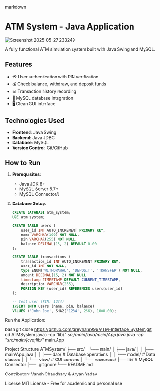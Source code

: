 markdown
# ATM System - Java Application
![Screenshot 2025-05-27 233249](https://github.com/user-attachments/assets/0b27d359-30d4-42f0-a570-89cd29693040)

A fully functional ATM simulation system built with Java Swing and MySQL.

## Features
- 💳 User authentication with PIN verification
- 💰 Check balance, withdraw, and deposit funds
- 📊 Transaction history recording
- 🏦 MySQL database integration
- 🖥️ Clean GUI interface

## Technologies Used
- **Frontend**: Java Swing
- **Backend**: Java JDBC
- **Database**: MySQL
- **Version Control**: Git/GitHub

## How to Run
1. **Prerequisites**:
   - Java JDK 8+
   - MySQL Server 5.7+
   - MySQL Connector/J

2. **Database Setup**:
   ```sql
   CREATE DATABASE atm_system;
   USE atm_system;
   
   CREATE TABLE users (
       user_id INT AUTO_INCREMENT PRIMARY KEY,
       name VARCHAR(100) NOT NULL,
       pin VARCHAR(255) NOT NULL,
       balance DECIMAL(15, 2) DEFAULT 0.00
   );
   
   CREATE TABLE transactions (
       transaction_id INT AUTO_INCREMENT PRIMARY KEY,
       user_id INT NOT NULL,
       type ENUM('WITHDRAWAL', 'DEPOSIT', 'TRANSFER') NOT NULL,
       amount DECIMAL(15, 2) NOT NULL,
       timestamp TIMESTAMP DEFAULT CURRENT_TIMESTAMP,
       description VARCHAR(255),
       FOREIGN KEY (user_id) REFERENCES users(user_id)
   );
   
   -- Test user (PIN: 1234)
   INSERT INTO users (name, pin, balance) 
   VALUES ('John Doe', SHA2('1234', 256), 1000.00);

   
Run the Application:

bash
git clone https://github.com/greyhat9999/ATM-Interface_System.git
cd ATMSystem
javac -cp "lib/*" src/main/java/main/App.java
java -cp "src/main/java;lib/*" main.App


Project Structure
ATMSystem/
├── src/
│   └── main/
│       ├── java/
│       │   ├── main/App.java
│       │   ├── dao/       # Database operations
│       │   ├── model/     # Data classes
│       │   └── view/      # GUI screens
│       └── resources/
├── lib/                   # MySQL Connector
├── .gitignore
└── README.md


Contributors
Vansh Chaudhary & Aryan Yadav

License
MIT License - Free for academic and personal use
